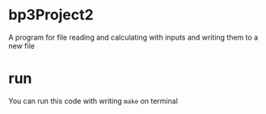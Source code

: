 # bp3Project2
A program for file reading and calculating with inputs and writing them to a new file
# run 
You can run this code with writing ```make``` on terminal